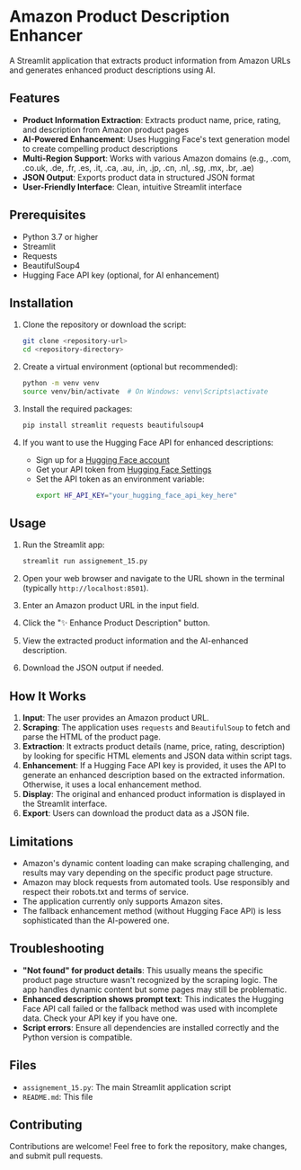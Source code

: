 # Amazon Product Description Enhancer

A Streamlit application that extracts product information from Amazon URLs and generates enhanced product descriptions using AI.

## Features

- **Product Information Extraction**: Extracts product name, price, rating, and description from Amazon product pages
- **AI-Powered Enhancement**: Uses Hugging Face's text generation model to create compelling product descriptions
- **Multi-Region Support**: Works with various Amazon domains (e.g., .com, .co.uk, .de, .fr, .es, .it, .ca, .au, .in, .jp, .cn, .nl, .sg, .mx, .br, .ae)
- **JSON Output**: Exports product data in structured JSON format
- **User-Friendly Interface**: Clean, intuitive Streamlit interface

## Prerequisites

- Python 3.7 or higher
- Streamlit
- Requests
- BeautifulSoup4
- Hugging Face API key (optional, for AI enhancement)

## Installation

1. Clone the repository or download the script:
   ```bash
   git clone <repository-url>
   cd <repository-directory>
   ```

2. Create a virtual environment (optional but recommended):
   ```bash
   python -m venv venv
   source venv/bin/activate  # On Windows: venv\Scripts\activate
   ```

3. Install the required packages:
   ```bash
   pip install streamlit requests beautifulsoup4
   ```

4. If you want to use the Hugging Face API for enhanced descriptions:
   - Sign up for a [Hugging Face account](https://huggingface.co/)
   - Get your API token from [Hugging Face Settings](https://huggingface.co/settings/tokens)
   - Set the API token as an environment variable:
     ```bash
     export HF_API_KEY="your_hugging_face_api_key_here"
     ```

## Usage

1. Run the Streamlit app:
   ```bash
   streamlit run assignement_15.py
   ```

2. Open your web browser and navigate to the URL shown in the terminal (typically `http://localhost:8501`).

3. Enter an Amazon product URL in the input field.

4. Click the "✨ Enhance Product Description" button.

5. View the extracted product information and the AI-enhanced description.

6. Download the JSON output if needed.

## How It Works

1. **Input**: The user provides an Amazon product URL.
2. **Scraping**: The application uses `requests` and `BeautifulSoup` to fetch and parse the HTML of the product page.
3. **Extraction**: It extracts product details (name, price, rating, description) by looking for specific HTML elements and JSON data within script tags.
4. **Enhancement**: If a Hugging Face API key is provided, it uses the API to generate an enhanced description based on the extracted information. Otherwise, it uses a local enhancement method.
5. **Display**: The original and enhanced product information is displayed in the Streamlit interface.
6. **Export**: Users can download the product data as a JSON file.

## Limitations

- Amazon's dynamic content loading can make scraping challenging, and results may vary depending on the specific product page structure.
- Amazon may block requests from automated tools. Use responsibly and respect their robots.txt and terms of service.
- The application currently only supports Amazon sites.
- The fallback enhancement method (without Hugging Face API) is less sophisticated than the AI-powered one.

## Troubleshooting

- **"Not found" for product details**: This usually means the specific product page structure wasn't recognized by the scraping logic. The app handles dynamic content but some pages may still be problematic.
- **Enhanced description shows prompt text**: This indicates the Hugging Face API call failed or the fallback method was used with incomplete data. Check your API key if you have one.
- **Script errors**: Ensure all dependencies are installed correctly and the Python version is compatible.

## Files

- `assignement_15.py`: The main Streamlit application script
- `README.md`: This file

## Contributing

Contributions are welcome! Feel free to fork the repository, make changes, and submit pull requests.
